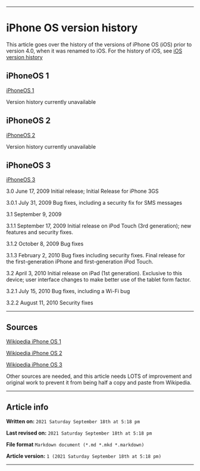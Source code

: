   
***

# iPhone OS version history

This article goes over the history of the versions of iPhone OS (iOS) prior to version 4.0, when it was renamed to iOS. For the history of iOS, see [iOS version history](https://github.com/seanpm2001/WacOS/wiki/iOS-version-history/)

## iPhoneOS 1

[iPhoneOS 1](https://github.com/seanpm2001/WacOS/wiki/iPhoneOS-1/)

Version history currently unavailable

## iPhoneOS 2

[iPhoneOS 2](https://github.com/seanpm2001/WacOS/wiki/iPhoneOS-2/)

Version history currently unavailable

## iPhoneOS 3

[iPhoneOS 3](https://github.com/seanpm2001/WacOS/wiki/iPhoneOS-3/)

3.0 June 17, 2009 	Initial release; Initial Release for iPhone 3GS

3.0.1 July 31, 2009 	Bug fixes, including a security fix for SMS messages

3.1 September 9, 2009

3.1.1 September 17, 2009 	Initial release on iPod Touch (3rd generation); new features and security fixes.

3.1.2 	October 8, 2009 	Bug fixes

3.1.3 	February 2, 2010 	Bug fixes including security fixes. Final release for the first-generation iPhone and first-generation iPod Touch.

3.2	April 3, 2010 	Initial release on iPad (1st generation). Exclusive to this device; user interface changes to make better use of the tablet form factor.

3.2.1 	July 15, 2010 	Bug fixes, including a Wi-Fi bug

3.2.2	August 11, 2010 	Security fixes

***

## Sources

[Wikipedia iPhone OS 1](https://en.wikipedia.org/wiki/IPhone_OS_1/)

[Wikipedia iPhone OS 2](https://en.wikipedia.org/wiki/IPhone_OS_2/)

[Wikipedia iPhone OS 3](https://en.wikipedia.org/wiki/IPhone_OS_3/)

Other sources are needed, and this article needs LOTS of improvement and original work to prevent it from being half a copy and paste from Wikipedia.

***

## Article info

**Written on:** `2021 Saturday September 18th at 5:18 pm`

**Last revised on:** `2021 Saturday September 18th at 5:18 pm`

**File format** `Markdown document (*.md *.mkd *.markdown)`

**Article version:** `1 (2021 Saturday September 18th at 5:18 pm)`

***

